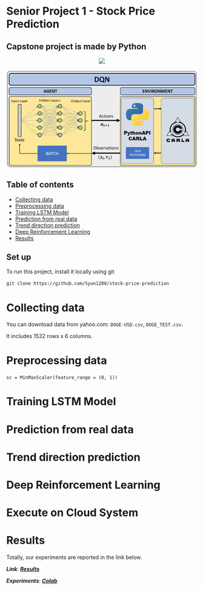 # Senior Project 1 - Stock Price Prediction
## Capstone project is made by Python 
<div id="header" align="center">
  <img src="https://media.giphy.com/media/M9gbBd9nbDrOTu1Mqx/giphy.gif" width="100"/>
</div>

![Algorithm schema](./images/DQN-based-DeepReinforcement-Learning-architecture.png)

## Table of contents
* [Collecting data](#collecting-data)
* [Preprocessing data](#preprocessing-data)
* [Training LSTM Model](#training-lstm-model)
* [Prediction from real data](#prediction-from-real-data)
* [Trend direction prediction](#trend-direction-prediction)
* [Deep Reinforcement Learning](#deep-reinforcement-learning)
* [Results](#results)

## Set up
To run this project, install it locally using git
```
git clone https://github.com/Syun1208/stock-price-prediction
```

# Collecting data
You can download data from yahoo.com: `DOGE-USD.csv`, `DOGE_TEST.csv`.

It includes 1532 rows x 6 columns.

# Preprocessing data
```
sc = MinMaxScaler(feature_range = (0, 1))
```
# Training LSTM Model
# Prediction from real data
# Trend direction prediction
# Deep Reinforcement Learning
# Execute on Cloud System
# Results
Totally, our experiments are reported in the link below.

***Link***: [***Results***](https://drive.google.com/drive/u/0/folders/1DeJXSrPA_noV972V5Gg8l5yHGlUw0TkJ)

***Experiments***: [***Colab***](https://colab.research.google.com/drive/1LOg4sutjs4OC9H4-_zgWsJfXLI0JgvqG?usp=sharing)

